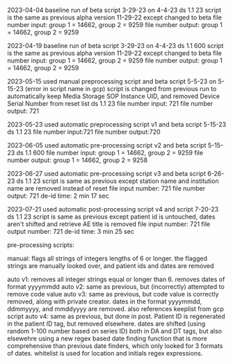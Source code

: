 2023-04-04
baseline run of beta script 3-29-23 on 4-4-23 
ds 1.1 23
script is the same as previous alpha version 11-29-22 except changed to beta 
file number input: group 1 = 14662, group 2 = 9259
file number output: group 1 = 14662, group 2 = 9259


2023-04-19
baseline run of beta script 3-29-23 on 4-4-23 
ds 1.1 600
script is the same as previous alpha version 11-29-22 except changed to beta 
file number input: group 1 = 14662, group 2 = 9259
file number output: group 1 = 14662, group 2 = 9259


2023-05-15
used manual preprocessing script and beta script 5-5-23  on 5-15-23 (error in script name in gcp)
script is changed from previous run to automatically keep Media Storage SOP Instance UID,
and removed Device Serial Number from reset list
ds 1.1 23
file number input: 721
file number output: 721


2023-05-23
used automatic preprocessing script v1 and beta script 5-15-23 
ds 1.1 23
file number input:721
file number output:720


2023-06-05
used automatic pre-processing script v2 and beta script 5-15-23
ds 1.1 600
file number input: group 1 = 14662, group 2 = 9259
file number output: group 1 = 14662, group 2 = 9258


2023-06-27
used automatic pre-processing script v3 and beta script 6-26-23
ds 1.1 23
script is same as previous except station name and institution name are removed instead of reset
file input number: 721
file number output: 721
de-id time: 2 min 17 sec


2023-07-21
used automatic post-processing script v4 and script 7-20-23
ds 1.1 23
script is same as previous except patient id is untouched, dates aren't shifted and retrieve AE title is removed
file input number: 721
file output number: 721
de-id time: 3 min 25 sec



pre-processing scripts:

manual: flags all strings of integers lengths of 6 or longer.
the flagged strings are manually looked over, and patient ids and dates are removed

auto v1: removes all integer strings equal or longer than 6. removes dates of format yyyymmdd
auto v2: same as previous, but (incorrectly) attempted to remove code value
auto v3: same as previous, but code value is correctly removed, along with private creator.
dates in the format yyyymmdd, ddmmyyyy, and mmddyyyy are removed. also references keeplist from gcp script
auto v4: same as previous, but done in post. Patient ID is regenerated in the patient ID tag, but removed elsewhere.
dates are shifted (using random 1-100 number based on series ID) both in DA and DT tags, but also elsewehre using a 
new regex based date finding function that is more comprehensive than previous date finders, which only looked for 3 formats of dates. 
whitelist is used for location and initials regex expressions.
